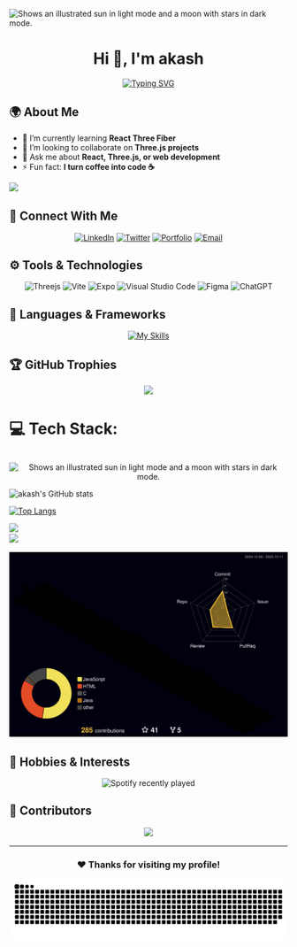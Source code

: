 

![Shows an illustrated sun in light mode and a moon with stars in dark mode.](https://user-images.githubusercontent.com/74038190/213910845-af37a709-8995-40d6-be59-724526e3c3d7.gif)



<h1 align="center">Hi 👋, I'm akash</h1>

<p align="center">
  <a href="https://git.io/typing-svg">
    <img src="https://readme-typing-svg.demolab.com?font=Fira+Code&pause=1000&color=F8DA59&width=435&lines=Just+a+fun,+but+a+passionate+one+☕;Full+Stack+Developer+💻" alt="Typing SVG" />
  </a>
</p>

## 🌍 About Me
- 🌱 I’m currently learning **React Three Fiber**
- 👯 I’m looking to collaborate on **Three.js projects**
- 💬 Ask me about **React, Three.js, or web development**
- ⚡ Fun fact: **I turn coffee into code ☕**

![](https://komarev.com/ghpvc/?username=akashprakash12&color=blue)

## 📱 Connect With Me
<div align="center">

[![LinkedIn](https://img.shields.io/badge/LinkedIn-%230077B5.svg?style=for-the-badge&logo=linkedin&logoColor=white)](https://linkedin.com/in/your-actual-profile)
[![Twitter](https://img.shields.io/badge/Twitter-%231DA1F2.svg?style=for-the-badge&logo=Twitter&logoColor=white)](https://twitter.com/your-actual-handle)
[![Portfolio](https://img.shields.io/badge/Portfolio-%23000000.svg?style=for-the-badge&logo=firefox&logoColor=#FF7139)](https://your-actual-portfolio.com)
[![Email](https://img.shields.io/badge/Email-D14836?style=for-the-badge&logo=gmail&logoColor=white)](mailto:akashprakash7032@gmail.com)

</div>



## ⚙️ Tools & Technologies
<div align="center">

![Threejs](https://img.shields.io/badge/threejs-black?style=for-the-badge&logo=three.js&logoColor=white)
![Vite](https://img.shields.io/badge/vite-%23646CFF.svg?style=for-the-badge&logo=vite&logoColor=white)
![Expo](https://img.shields.io/badge/expo-1C1E24?style=for-the-badge&logo=expo&logoColor=#D04A37)
![Visual Studio Code](https://img.shields.io/badge/Visual%20Studio%20Code-0078d7.svg?style=for-the-badge&logo=visual-studio-code&logoColor=white)
![Figma](https://img.shields.io/badge/figma-%23F24E1E.svg?style=for-the-badge&logo=figma&logoColor=white)
![ChatGPT](https://img.shields.io/badge/chatGPT-74aa9c?style=for-the-badge&logo=openai&logoColor=white)

</div>

## 📖 Languages & Frameworks
<div align="center">

[![My Skills](https://skillicons.dev/icons?i=js,html,css,react,figma,java,nodejs,blender,c,cpp,express,github,mongodb,mysql,postman,tailwind,threejs,vite,vscode)](https://skillicons.dev)

</div>


## 🏆 GitHub Trophies
<div align="center">

![](https://github-profile-trophy.vercel.app/?username=akashprakash12&theme=radical&no-frame=false&no-bg=false&margin-w=4)

</div>

# 💻 Tech Stack:

<div style="display: flex; justify-content: space-between; align-items: center; width: 100%; margin-right:20px; ">
  <picture>
    <source media="(prefers-color-scheme: dark)" srcset="https://user-images.githubusercontent.com/74038190/216644497-1951db19-8f3d-4e44-ac08-8e9d7e0d94a7.gif">
    <source media="(prefers-color-scheme: light)" srcset="https://user-images.githubusercontent.com/74038190/216644497-1951db19-8f3d-4e44-ac08-8e9d7e0d94a7.gif">
   
  </picture>
  </div>
<p align="center">
   <img  alt="Shows an illustrated sun in light mode and a moon with stars in dark mode." src="https://user-images.githubusercontent.com/74038190/216644497-1951db19-8f3d-4e44-ac08-8e9d7e0d94a7.gif"  width="500" >
</p>



![akash's GitHub stats](https://github-readme-stats.vercel.app/api?username=akashprakash12&show_icons=true&theme=tokyonight)


[![Top Langs](https://github-readme-stats.vercel.app/api/top-langs/?username=akashprakash12&layout=donut&theme=tokyonight)](https://github.com/akashprakash12/github-readme-stats)


![](https://github-readme-streak-stats.herokuapp.com/?user=akashprakash12&theme=tokyonight&hide_border=false)<br/>
![](https://github-readme-activity-graph.vercel.app/graph?username=akashprakash12&theme=tokyo-night)

![3D Contribution Graph](./profile-3d-contrib/profile-night-rainbow.svg)



## 🎾 Hobbies & Interests
<div align="center">

![Spotify recently played](https://spotify-recently-played-readme.vercel.app/api?user=31uveaid35xeihv6hw6zxw5cnnky&count=5&width=800)

</div>

## 👤 Contributors

<p align="center">
  <a href="https://github.com/akashprakash12/Grivevance_MA/graphs/contributors">
    <img src="https://contrib.rocks/image?repo=akashprakash12/Grivevance_MA" />
  </a>
</p>

---

<div align="center">

### ❤️ Thanks for visiting my profile!

![Snake animation](https://raw.githubusercontent.com/platane/snk/output/github-contribution-grid-snake.svg)

</div>



